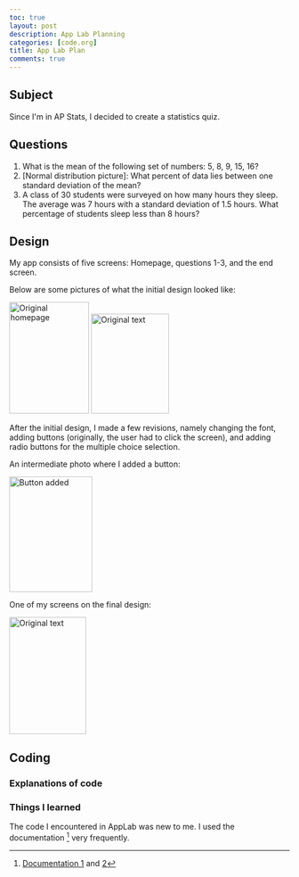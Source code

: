 ```yaml
---
toc: true
layout: post
description: App Lab Planning
categories: [code.org]
title: App Lab Plan
comments: true
---
```


## Subject

Since I'm in AP Stats, I decided to create a statistics quiz. 

## Questions
1. What is the mean of the following set of numbers: 5, 8, 9, 15, 16?
2. [Normal distribution picture]: What percent of data lies between one standard deviation of the mean?
3. A class of 30 students were surveyed on how many hours they sleep. The average was 7 hours with a standard deviation of 1.5 hours. What percentage of students sleep less than 8 hours? 

## Design
My app consists of five screens: Homepage, questions 1-3, and the end screen. 

Below are some pictures of what the initial design looked like:

<img src="https://lwu1822.github.io/CSP-fastpages/images/w3AppLabPlan-appLabOriginalText.jpg" alt="Original homepage" width="143" height="200">

<img src="https://lwu1822.github.io/CSP-fastpages/images/w3AppLabPlan-appLabOriginalAnswer.jpg" alt="Original text" width="140" height="179">

After the initial design, I made a few revisions, namely changing the font, adding buttons (originally, the user had to click the screen), and adding radio buttons for the multiple choice selection. 

An intermediate photo where I added a button: 

<img src="https://lwu1822.github.io/CSP-fastpages/images/w3AppLabPlan-appLabButtonChange.jpg" alt="Button added" width="149" height="207">

One of my screens on the final design: 

<img src="https://lwu1822.github.io/CSP-fastpages/images/w3AppLabPlan-appLabFontChange.jpg" alt="Original text" width="138" height="210">


## Coding

### Explanations of code

### Things I learned

The code I encountered in AppLab was new to me. I used the documentation [^1] very frequently.


[^1]: [Documentation 1](https://studio.code.org/docs/ide/applab/expressions/button) and [2](https://studio.code.org/docs/concepts/)